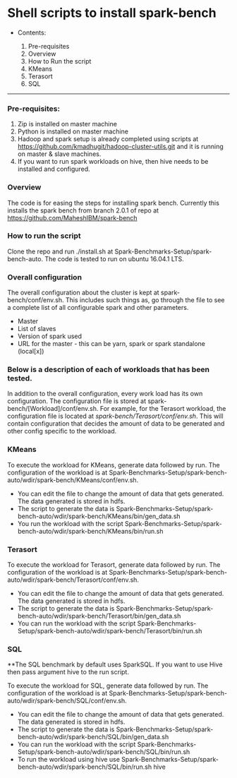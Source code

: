 # Shell scripts to install spark-bench #

- Contents:

  1. Pre-requisites
  2. Overview
  3. How to Run the script
  4. KMeans
  5. Terasort
  6. SQL

---

### Pre-requisites:
1. Zip is installed on master machine 
2. Python is installed on master machine
3. Hadoop and spark setup is already completed using scripts at https://github.com/kmadhugit/hadoop-cluster-utils.git  and it is running on master & slave machines.
4. If you want to run spark workloads on hive, then hive needs to be installed and configured.


### Overview ###

The code is for easing the steps for installing spark bench. Currently this installs the spark bench from branch 2.0.1 of repo at https://github.com/MaheshIBM/spark-bench 

### How to run the script ###
Clone the repo and run ./install.sh at Spark-Benchmarks-Setup/spark-bench-auto. The code is tested to run on ubuntu 16.04.1 LTS.

### Overall configuration ###
The overall configuration about the cluster is kept at spark-bench/conf/env.sh.
This includes such things as, go through the file to see a complete list of all configurable spark and other parameters.
- Master
- List of slaves
- Version of spark used
- URL for the master - this can be yarn, spark or spark standalone (local[x])

### Below is a description of each of workloads that has been tested. ###
In addition to the overall configuration, every work load has its own configuration.
The configuration file is stored at spark-bench/[Workload]/conf/env.sh. For example, for the Terasort workload, the configuration file is located at *spark-bench/Terasort/conf/env.sh*. This will contain configuration that decides the amount of data to be generated and other config specific to the workload.

### KMeans ###
To execute the workload for KMeans, generate data followed by run. The configuration of the workload is at Spark-Benchmarks-Setup/spark-bench-auto/wdir/spark-bench/KMeans/conf/env.sh.
- You can edit the file to change the amount of data that gets generated. The data generated is stored in hdfs.
- The script to generate the data is Spark-Benchmarks-Setup/spark-bench-auto/wdir/spark-bench/KMeans/bin/gen_data.sh
- You run the workload with the script Spark-Benchmarks-Setup/spark-bench-auto/wdir/spark-bench/KMeans/bin/run.sh

### Terasort ###

To execute the workload for Terasort, generate data followed by run. The configuration of the workload is at Spark-Benchmarks-Setup/spark-bench-auto/wdir/spark-bench/Terasort/conf/env.sh.
- You can edit the file to change the amount of data that gets generated. The data generated is stored in hdfs.
- The script to generate the data is Spark-Benchmarks-Setup/spark-bench-auto/wdir/spark-bench/Terasort/bin/gen_data.sh
- You can run the workload with the script Spark-Benchmarks-Setup/spark-bench-auto/wdir/spark-bench/Terasort/bin/run.sh

### SQL ###
**The SQL benchmark by default uses SparkSQL. If you want to use Hive then pass argument hive to the run script.

To execute the workload for SQL, generate data followed by run. The configuration of the workload is at Spark-Benchmarks-Setup/spark-bench-auto/wdir/spark-bench/SQL/conf/env.sh.
- You can edit the file to change the amount of data that gets generated. The data generated is stored in hdfs.
- The script to generate the data is Spark-Benchmarks-Setup/spark-bench-auto/wdir/spark-bench/SQL/bin/gen_data.sh
- You can run the workload with the script Spark-Benchmarks-Setup/spark-bench-auto/wdir/spark-bench/SQL/bin/run.sh
- To run the workload using hive use Spark-Benchmarks-Setup/spark-bench-auto/wdir/spark-bench/SQL/bin/run.sh hive

